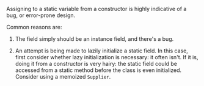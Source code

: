 Assigning to a static variable from a constructor is highly indicative of a bug,
or error-prone design.

Common reasons are:

1.  The field simply should be an instance field, and there's a bug.

2.  An attempt is being made to lazily initialize a static field. In this case,
    first consider whether lazy initialization is necessary: it often isn't. If
    it is, doing it from a constructor is very hairy: the static field could be
    accessed from a static method before the class is even initialized. Consider
    using a memoized `Supplier`.
